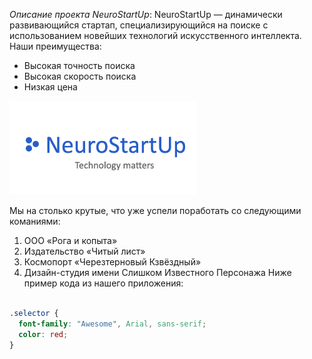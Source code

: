 _Описание проекта NeuroStartUp_:
NeuroStartUp — динамически развивающийся стартап, специализирующийся на поиске с использованием новейших технологий искусственного интеллекта.
    Наши преимущества:
  * Высокая точность поиска
  * Высокая скорость поиска
  * Низкая цена

![](./logo.png)

Мы на столько крутые, что уже успели поработать со следующими команиями:

1. ООО «Рога и копыта»
2. Издательство «Читый лист»
3. Космопорт «Черезтерновый Кзвёздный»
4. Дизайн-студия имени Слишком Известного Персонажа
Ниже пример кода из нашего приложения:

```css

.selector {
  font-family: "Awesome", Arial, sans-serif;
  color: red;
}

```